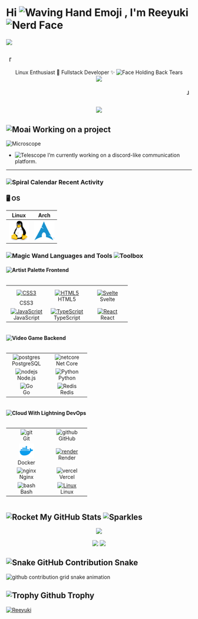 
# Hi <img src="https://raw.githubusercontent.com/Tarikul-Islam-Anik/Animated-Fluent-Emojis/master/Emojis/Hand%20gestures/Waving%20Hand.png" alt="Waving Hand Emoji" width="30px"/> , I'm Reeyuki <img src="https://raw.githubusercontent.com/Tarikul-Islam-Anik/Animated-Fluent-Emojis/master/Emojis/Smilies/Nerd%20Face.png" alt="Nerd Face" width="25" height="25" />

<div align="left">
  <img src="https://komarev.com/ghpvc/?username=thelp281&style=flat" align="center" />
</div>
<br>
<p align="left"><strong>「</strong></p>
<p align="center">
  Linux Enthusiast 🐧 Fullstack Developer ✨
  <img src="https://raw.githubusercontent.com/Tarikul-Islam-Anik/Animated-Fluent-Emojis/master/Emojis/Smilies/Face%20Holding%20Back%20Tears.png" alt="Face Holding Back Tears" width="25" height="25" />
  <br>
  <img src="https://readme-typing-svg.herokuapp.com?size=14&color=97a4e2&center=true&width=410&height=45&lines=Just+a+curious+mind,+powered+by+'linux'.">
</p>
<p align="right"><strong>」</strong></p>
<br>

<div align="center">
    <img src="https://count.getloli.com/get/@fish-speech?theme=asoul" /><br>
</div>

## <img src="https://raw.githubusercontent.com/Tarikul-Islam-Anik/Telegram-Animated-Emojis/main/Travel%20and%20Places/Moai.webp" alt="Moai" width="25" height="25" /> Working on a project 
<img src="https://raw.githubusercontent.com/Tarikul-Islam-Anik/Telegram-Animated-Emojis/main/Objects/Microscope.webp" alt="Microscope" width="25" height="25" />

- <img src="https://raw.githubusercontent.com/Tarikul-Islam-Anik/Telegram-Animated-Emojis/main/Objects/Telescope.webp" alt="Telescope" width="25" height="25" /> I’m currently working on a discord-like communication platform.

---

### <img src="https://raw.githubusercontent.com/Tarikul-Islam-Anik/Animated-Fluent-Emojis/master/Emojis/Objects/Spiral%20Calendar.png" alt="Spiral Calendar" width="25" height="25" /> Recent Activity

### 🖥️ OS

| Linux                                                                                                                                        | Arch                                                                                                                                               |
| -------------------------------------------------------------------------------------------------------------------------------------------- | -------------------------------------------------------------------------------------------------------------------------------------------------- | 
| <img src="https://github.com/devicons/devicon/blob/master/icons/linux/linux-original.svg" title="Linux" alt="Linux" width="55" height="55"/> | <img src="https://github.com/devicons/devicon/blob/master/icons/archlinux/archlinux-original.svg" title="Arch" alt="Arch" width="55" height="55"/> |

### <img src="https://raw.githubusercontent.com/Tarikul-Islam-Anik/Telegram-Animated-Emojis/main/Activity/Magic%20Wand.webp" alt="Magic Wand" width="25" height="25" /> Languages and Tools <img src="https://raw.githubusercontent.com/Tarikul-Islam-Anik/Telegram-Animated-Emojis/main/Objects/Toolbox.webp" alt="Toolbox" width="25" height="25" />

#### <img src="https://raw.githubusercontent.com/Tarikul-Islam-Anik/Telegram-Animated-Emojis/main/Activity/Artist%20Palette.webp" alt="Artist Palette" width="25" height="25" /> Frontend

<table align="left">
  <tr>
    <td align="center" width="96">
      <a href="https://www.w3schools.com/css/" target="_blank">
        <img style="margin: 10px" src="https://profilinator.rishav.dev/skills-assets/css3-original-wordmark.svg" alt="CSS3" height="48" width="48" />
      </a>
      <br>CSS3
    </td>
    <td align="center" width="96">
      <a href="https://en.wikipedia.org/wiki/HTML5" target="_blank">
        <img src="https://profilinator.rishav.dev/skills-assets/html5-original-wordmark.svg" alt="HTML5" height="48" width="48" />
      </a>
      <br>HTML5
    </td>
    <td align="center" width="96">
      <a href="https://svelte.dev/" target="_blank" rel="noreferrer">
        <img src="https://skillicons.dev/icons?i=svelte" alt="Svelte" width="48" height="48" />
      </a>
      <br>Svelte
    </td>
  </tr>
  <tr>
    <td align="center" width="96">
      <a href="https://www.javascript.com/" target="_blank" rel="noreferrer">
        <img src="https://techstack-generator.vercel.app/js-icon.svg" alt="JavaScript" height="40" width="40" />
      </a>
      <br>JavaScript
    </td>
    <td align="center" width="96">
      <a href="https://www.typescriptlang.org/" target="_blank" rel="noreferrer">
        <img src="https://techstack-generator.vercel.app/ts-icon.svg" alt="TypeScript" height="40" width="40" />
      </a>
      <br>TypeScript
    </td>
    <td align="center" width="96">
      <a href="https://react.dev/" target="_blank" rel="noreferrer">
        <img src="https://techstack-generator.vercel.app/react-icon.svg" alt="React" width="48" height="48" />
      </a>
      <br>React
    </td>
  </tr>
</table>
<br clear="left" />


#### <img src="https://raw.githubusercontent.com/Tarikul-Islam-Anik/Telegram-Animated-Emojis/main/Activity/Video%20Game.webp" alt="Video Game" width="25" height="25" /> Backend

<table align="left">
  <tr>
    <td align="center" width="96">
        <img src="https://skillicons.dev/icons?i=postgres" width="48" height="48" alt="postgres" />
      <br>PostgreSQL
    </td>
    <td align="center"  width="96">
        <img src="https://skillicons.dev/icons?i=dotnet" width="48" height="48" alt="netcore" />
      <br>Net Core
    </td>
  </tr>
  <tr>
    <td align="center" width="96">
        <img src="https://skillicons.dev/icons?i=nodejs" width="48" height="48" alt="nodejs" />
      <br>Node.js
    </td>
    <td align="center" width="96">
        <img src="https://techstack-generator.vercel.app/python-icon.svg" width="48" height="48" alt="Python" />
      <br>Python
    </td>
  </tr>
  <tr>
    <td align="center" width="96">
        <img src="https://skillicons.dev/icons?i=go" width="48" height="48" alt="Go" />
      <br>Go
    </td>
    <td align="center" width="96">
        <img src="https://skillicons.dev/icons?i=redis" width="48" height="48" alt="Redis" />
      <br>Redis
    </td>
  </tr>
</table>


<br clear="left" />

#### <img src="https://raw.githubusercontent.com/Tarikul-Islam-Anik/Telegram-Animated-Emojis/main/Animals%20and%20Nature/Cloud%20With%20Lightning.webp" alt="Cloud With Lightning" width="25" height="25" /> DevOps

<table align="left">
  <tr>
    <td align="center" width="96">
        <img src="https://skillicons.dev/icons?i=git" width="48" height="48" alt="git" />
      <br>Git
    </td>
    <td align="center" width="96">
        <img src="https://techstack-generator.vercel.app/github-icon.svg" width="48" height="48" alt="github" />
      <br>GitHub
    </td>
<!--     <td align="center" width="96">
        <img src="https://skillicons.dev/icons?i=gitlab" width="48" height="48" alt="gitlab" />
      <br>GitLab
    </td> -->
  </tr>
  <tr>
    <!-- <td align="center" width="96">
        <img src="https://skillicons.dev/icons?i=gcp" width="48" height="48" alt="gcp" />
      <br>GCP
    </td>
    <td align="center" width="96">
        <img src="https://skillicons.dev/icons?i=azure" width="48" height="48" alt="azure" />
      <br>Azure
    </td> -->
    <td align="center" width="96">
          <a href="https://www.docker.com/" target="_blank" rel="noreferrer"> <img src="./assets/docker.svg" alt="docker" width="40" height="40"/> </a>
      <br>Docker
    </td>
      <td align="center" width="96">
          <a href="https://render.com" target="_blank" rel="noreferrer"> <img src="https://cdn.sanity.io/images/hvk0tap5/production/0ea63c1b6854bd803489557afb4ea54b85239418-128x128.png?fit=max&auto=format" alt="render" width="40" height="40"/> </a>
      <br>Render
    </td>
  </tr>
  <tr>
    <td align="center" width="96">
        <img src="https://techstack-generator.vercel.app/nginx-icon.svg" width="48" height="48" alt="nginx" />
      <br>Nginx
    </td>
    <td align="center" width="96">
        <img src="https://skillicons.dev/icons?i=vercel" width="48" height="48" alt="vercel" />
      <br>Vercel
    </td>
  </tr>
  <tr>
    <td align="center" width="96">
        <img src="https://skillicons.dev/icons?i=bash" width="48" height="48" alt="bash" />
      <br>Bash
    </td>
    <td align="center" width="96">
        <a href="https://www.linux.org/" target="_blank"><img src="https://profilinator.rishav.dev/skills-assets/linux-original.svg" alt="Linux" height="48" width="48" /></a>
      <br>Linux
    </td>
  </tr>
</table>
<br clear="left" />

## <img src="https://raw.githubusercontent.com/Tarikul-Islam-Anik/Telegram-Animated-Emojis/main/Travel%20and%20Places/Rocket.webp" alt="Rocket" width="25" height="25" /> My GitHub Stats <img src="https://raw.githubusercontent.com/Tarikul-Islam-Anik/Telegram-Animated-Emojis/main/Activity/Sparkles.webp" alt="Sparkles" width="25" height="25" />

<div align="center">
<img src="https://github-readme-streak-stats.herokuapp.com/?user=Reeyuki&theme=vision-friendly-dark&hide_border=false&border_radius=5&card_width=800&date_format=M%20j%5B%2C%20Y%5D"/>

<img height="180em" src="https://github-readme-stats.vercel.app/api?username=Reeyuki&show_icons=true&theme=vision-friendly-dark&include_all_commits=true&count_private=true"/> <img height="180em" src="https://github-readme-stats.vercel.app/api/top-langs/?username=Reeyuki&layout=compact&theme=vision-friendly-dark"/>

</div>

## <img src="https://raw.githubusercontent.com/Tarikul-Islam-Anik/Telegram-Animated-Emojis/main/Animals%20and%20Nature/Snake.webp" alt="Snake" width="25" height="25" /> GitHub Contribution Snake

<picture>
  <source media="(prefers-color-scheme: dark)" srcset="https://github.com/Reeyuki/Reeyuki/blob/output/github-contribution-grid-snake-dark.svg" />
  <source media="(prefers-color-scheme: light)" srcset="https://github.com/Reeyuki/Reeyuki/blob/output/github-contribution-grid-snake.svg" />
  <img alt="github contribution grid snake animation" src="https://github.com/Reeyuki/Reeyuki/blob/output/github-contribution-grid-snake-dark.svg" />
</picture>

## <img src="https://raw.githubusercontent.com/Tarikul-Islam-Anik/Telegram-Animated-Emojis/main/Activity/Trophy.webp" alt="Trophy" width="25" height="25" /> Github Trophy

<p align="left"> <a href="https://github.com/ryo-ma/github-profile-trophy"><img src="https://github-profile-trophy.vercel.app/?username=Reeyuki&theme=onedark" alt="Reeyuki" /></a> </p>
